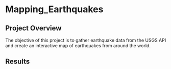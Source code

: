 # Mapping_Earthquakes

## Project Overview
The objective of this project is to gather earthquake data from the USGS API and create an interactive map of earthquakes from around the world.

## Results
 
